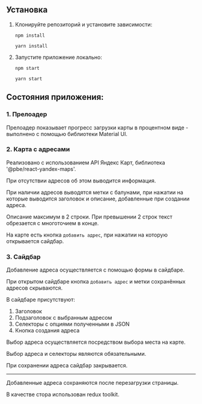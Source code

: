## Установка

1. Клонируйте репозиторий и установите зависимости:

    `npm install`

    `yarn install`

2. Запустите приложение локально:

    `npm start`

    `yarn start`


## Состояния приложения:

### 1. Прелоадер
Прелоадер показывает прогресс загрузки карты в процентном виде - выполнено с помощью библиотеки Material UI.

### 2. Карта с адресами
Реализовано с использованием API Яндекс Карт, библиотека '@pbe/react-yandex-maps'.

При отсутствии адресов об этом выводится информация.

При наличии адресов выводятся метки с балунами, при нажатии на которые выводится заголовок и описание, добавленные при создании адреса.

Описание максимум в 2 строки. При превышении 2 строк текст обрезается с многоточием в конце.

На карте есть кнопка `добавить адрес`, при нажатии на которую открывается сайдбар.

### 3. Сайдбар
Добавление адреса осуществляется с помощью формы в сайдбаре.

При открытом сайдбаре кнопка `добавить адрес` и метки сохранённых адресов скрываются.

В сайдбаре присутствуют:

1. Заголовок
2. Подзаголовок с выбранным адресом
3. Селекторы с опциями полученными в JSON
4. Кнопка создания адреса

Выбор адреса осуществляется посредством выбора места на карте.

Выбор адреса и селекторы являются обязательными.

При сохранении адреса сайдбар закрывается.

----
Добавленные адреса сохраняются после перезагрузки страницы.

В качестве стора использован redux toolkit.







